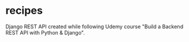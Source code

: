 # recipes

Django REST API created while following Udemy course "Build a Backend REST API with Python & Django".
